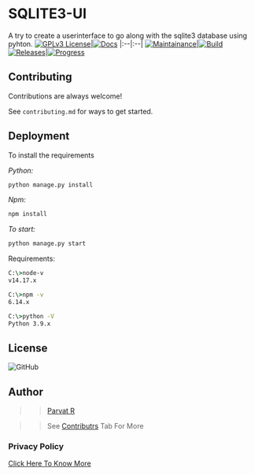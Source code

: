 
# SQLITE3-UI

A try to create a userinterface to go along with the sqlite3 database using pyhton.
[![GPLv3 License](https://img.shields.io/badge/License-GPL%20v3-g.svg)](https://opensource.org/licenses/GPL-3.0)|[![Docs](https://img.shields.io/badge/Docs-Failed-red.svg)]()
|:--|:--|
[![Maintainance](https://img.shields.io/badge/Maintainance-Not%20Started-red.svg)]()|[![Build](https://img.shields.io/badge/Build-Not%20Started-red.svg)]()
[![Releases](https://img.shields.io/badge/Releases-Not%20Released-red.svg)]()|[![Progress](https://img.shields.io/badge/Progress-Progressing-blue.svg)]()

## Contributing

Contributions are always welcome!

See `contributing.md` for ways to get started.
## Deployment

To install the requirements

_Python:_
```bash
python manage.py install
```
_Npm:_
```bash
npm install
```

*To start:*
```bash
python manage.py start
```

Requirements:
```cmd
C:\>node-v
v14.17.x

C:\>npm -v
6.14.x

C:\>python -V
Python 3.9.x
```
## License
<img alt="GitHub" src="https://img.shields.io/github/license/Botsuniverse/sqlite3-ui?style=social">

## Author
>> [Parvat R](https://www.telegram.me/Parvat_R)

>> See [Contributrs](https://github.com/BotsUniverse/sqlite3-ui/graphs/contributors) Tab For More

### Privacy Policy 
[Click Here To Know More](https://telegra.ph/Privacy-Policy-07-20-5)
